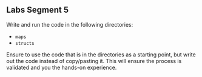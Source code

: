 ## Labs Segment 5

Write and run the code in the following directories:
- `maps`
- `structs`

Ensure to use the code that is in the directories as a starting point, but write out the code instead of copy/pasting it. This will ensure the process is validated and you the hands-on experience.